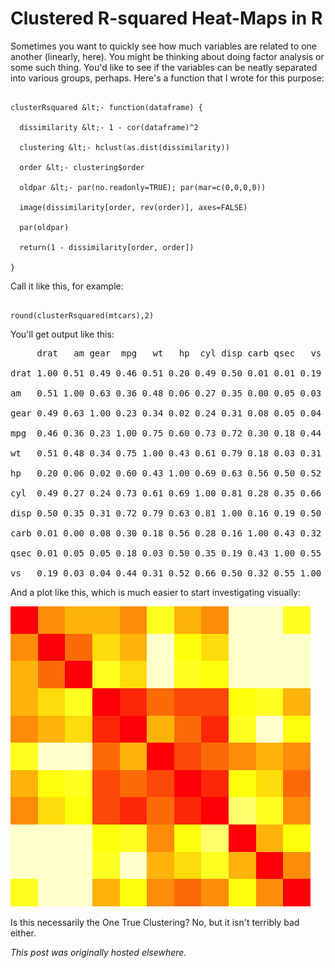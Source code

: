 # Clustered R-squared Heat-Maps in R



Sometimes you want to quickly see how much variables are related to one another (linearly, here). You might be thinking about doing factor analysis or some such thing. You'd like to see if the variables can be neatly separated into various groups, perhaps. Here's a function that I wrote for this purpose:

```

clusterRsquared &lt;- function(dataframe) {

  dissimilarity &lt;- 1 - cor(dataframe)^2

  clustering &lt;- hclust(as.dist(dissimilarity))

  order &lt;- clustering$order

  oldpar &lt;- par(no.readonly=TRUE); par(mar=c(0,0,0,0))

  image(dissimilarity[order, rev(order)], axes=FALSE)

  par(oldpar)

  return(1 - dissimilarity[order, order])

}

```

Call it like this, for example:

```

round(clusterRsquared(mtcars),2)

```

You'll get output like this:

<pre>     drat   am gear  mpg   wt   hp  cyl disp carb qsec   vs

drat 1.00 0.51 0.49 0.46 0.51 0.20 0.49 0.50 0.01 0.01 0.19

am   0.51 1.00 0.63 0.36 0.48 0.06 0.27 0.35 0.00 0.05 0.03

gear 0.49 0.63 1.00 0.23 0.34 0.02 0.24 0.31 0.08 0.05 0.04

mpg  0.46 0.36 0.23 1.00 0.75 0.60 0.73 0.72 0.30 0.18 0.44

wt   0.51 0.48 0.34 0.75 1.00 0.43 0.61 0.79 0.18 0.03 0.31

hp   0.20 0.06 0.02 0.60 0.43 1.00 0.69 0.63 0.56 0.50 0.52

cyl  0.49 0.27 0.24 0.73 0.61 0.69 1.00 0.81 0.28 0.35 0.66

disp 0.50 0.35 0.31 0.72 0.79 0.63 0.81 1.00 0.16 0.19 0.50

carb 0.01 0.00 0.08 0.30 0.18 0.56 0.28 0.16 1.00 0.43 0.32

qsec 0.01 0.05 0.05 0.18 0.03 0.50 0.35 0.19 0.43 1.00 0.55

vs   0.19 0.03 0.04 0.44 0.31 0.52 0.66 0.50 0.32 0.55 1.00</pre>

And a plot like this, which is much easier to start investigating visually:

<a href="good.png"><img class="aligncenter  wp-image-635" alt="clustered heat map" src="good.png"></a>

Is this necessarily the One True Clustering? No, but it isn't terribly bad either.



*This post was originally hosted elsewhere.*
